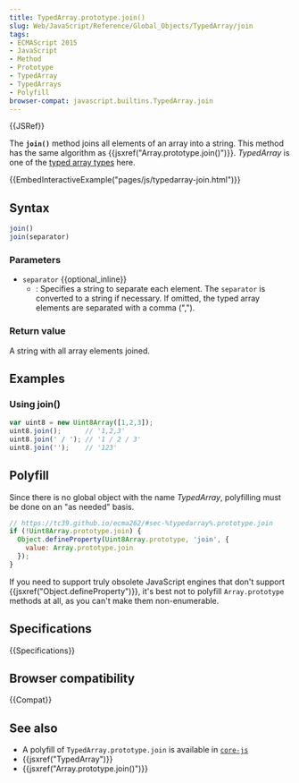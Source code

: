 ```yaml
---
title: TypedArray.prototype.join()
slug: Web/JavaScript/Reference/Global_Objects/TypedArray/join
tags:
- ECMAScript 2015
- JavaScript
- Method
- Prototype
- TypedArray
- TypedArrays
- Polyfill
browser-compat: javascript.builtins.TypedArray.join
---
```

{{JSRef}}

The **`join()`** method joins all elements of an array into a string. This
method has the same algorithm as
{{jsxref("Array.prototype.join()")}}. *TypedArray* is one of the
[typed array types](/en-US/docs/Web/JavaScript/Reference/Global_Objects/TypedArray#TypedArray_objects)
here.

{{EmbedInteractiveExample("pages/js/typedarray-join.html")}}

## Syntax

```js
join()
join(separator)
```

### Parameters

*   `separator` {{optional_inline}}
    *   : Specifies a string to separate each element. The `separator` is converted
        to a string if necessary. If omitted, the typed array elements are separated
        with a comma (",").

### Return value

A string with all array elements joined.

## Examples

### Using join()

```js
var uint8 = new Uint8Array([1,2,3]);
uint8.join();      // '1,2,3'
uint8.join(' / '); // '1 / 2 / 3'
uint8.join('');    // '123'
```

## Polyfill

Since there is no global object with the name *TypedArray*, polyfilling must be
done on an "as needed" basis.

```js
// https://tc39.github.io/ecma262/#sec-%typedarray%.prototype.join
if (!Uint8Array.prototype.join) {
  Object.defineProperty(Uint8Array.prototype, 'join', {
    value: Array.prototype.join
  });
}
```

If you need to support truly obsolete JavaScript engines that don't support
{{jsxref("Object.defineProperty")}}, it's best not to polyfill
`Array.prototype` methods at all, as you can't make them non-enumerable.

## Specifications

{{Specifications}}

## Browser compatibility

{{Compat}}

## See also

*   A polyfill of `TypedArray.prototype.join` is available in
    [`core-js`](https://github.com/zloirock/core-js#ecmascript-typed-arrays)
*   {{jsxref("TypedArray")}}
*   {{jsxref("Array.prototype.join()")}}
